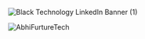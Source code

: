 ![Black Technology LinkedIn Banner (1)](https://github.com/patilabhi20/abhi/assets/157373320/cfafd1dd-1391-4bd1-beed-e7a2243ec6fc)
<p align="left"> <img src="https://komarev.com/ghpvc/?username=AbhiFurtureTech&label=Profile%20vistors&color=0e75b6&style=flat" alt="AbhiFurtureTech" /> </p>



